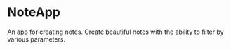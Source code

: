 # NoteApp
An app for creating notes. Create beautiful notes with the ability to filter by various parameters. 
